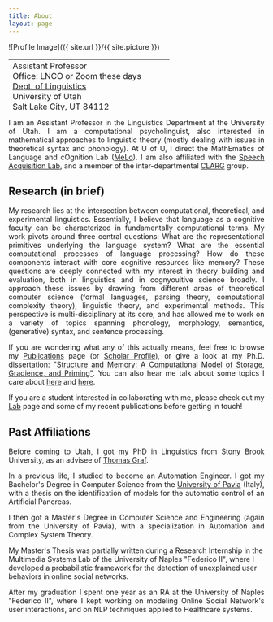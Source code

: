 ```yaml
---
title: About
layout: page
---
```

![Profile Image]({{ site.url }}/{{ site.picture }})

<table style="width: 750px; height: 100px;">
 <tr>
    <td>
     Assistant Professor<br>
     Office: LNCO or Zoom these days<BR>
     <A HREF="https://linguistics.utah.edu/">Dept. of Linguistics</A><BR>
      University of Utah<BR>
      Salt Lake City, UT 84112<BR>
      aniello.desanto[_at_]utah[_dot_]edu<BR>
      <BR>
      <A HREF="CV.pdf">CV</A> (updated 11/26/2022)
      <br><br>
      
</td><td>
   </td>
    <td style="vertical-align: bottom;">
      <span onmouseover="image1.src=loadImage1.src;" 
      onmouseout="image1.src=staticImage1.src;">
      </span>
   </td>
 </tr>
</table>

<p  style="text-align:justify">I am an Assistant Professor in the Linguistics Department at the  University of Utah.
I am a computational psycholinguist, also interested in mathematical approaches to linguistic theory (mostly dealing with issues in theoretical syntax and phonology).
At U of U, I direct the MathEmatics of Language and cOgnition Lab (<A HREF="https://aniellodesanto.github.io/MeLo/">MeLo</A>). 
I am also affiliated with the <A HREF="https://sites.google.com/view/speech-acquisition-lab/">Speech Acquisition Lab</A>, and a member of the inter-departmental <A HREF="https://sites.google.com/view/speech-acquisition-lab/clarg-speaker-series?authuser=0">CLARG</A> group.
</p>

<h2>Research (in brief)</h2>


<p  style="text-align:justify">
My research lies at the intersection between computational, theoretical, and experimental linguistics.
Essentially, I believe that language as a cognitive faculty can be characterized in fundamentally computational terms.
My work pivots around three central questions: What are the representational primitives underlying the language system? What are the essential computational processes of language processing? How do these components interact with core cognitive resources like memory? 
These questions are deeply connected with my interest in theory building and evaluation, both in linguistics and in cognyouitive science broadly.
I approach these issues by drawing from different areas of theoretical computer science (formal languages, parsing theory, computational complexity theory), linguistic theory, and experimental methods.
This perspective is multi-disciplinary at its core, and has allowed me to work on a variety of topics spanning phonology, morphology, semantics, (generative) syntax, and sentence processing.
</p>

<p  style="text-align:justify">
If you are wondering what any of this actually means, feel free to browse my <A HREF="../publications">Publications</A> page (or <A HREF="<A HREF="https://scholar.google.com/citations?user=bzk5U9IAAAAJ&hl=en">Scholar Profile</A>), or give a look at my Ph.D. dissertation: <A HREF="DeSantoAniello_Dissertation_Final.pdf">"Structure and Memory: A Computational Model of Storage, Gradience, and Priming"</A>.
You can also hear me talk about some topics I care about <A HREF="https://www.facebook.com/36919350/videos/10102918907039060/">here</A> and <A HREF="https://www.youtube.com/watch?v=1-rekpSYvB8">here</A>.

If you are a student interested in collaborating with me, please check out my <A HREF="https://aniellodesanto.github.io/MeLo/">Lab</A> page and some of my recent publications before getting in touch!
</p>




<h2>Past Affiliations</h2>
<p  style="text-align:justify">
Before coming to Utah, I got my PhD in Linguistics from Stony Brook University, as an advisee of  <A HREF="http://thomasgraf.net/">Thomas Graf</A>.
 </p>
 <p  style="text-align:justify">
In a previous life, I studied to become an Automation Engineer.
I got my Bachelor's Degree in Computer Science from the <A HREF="http://www.unipv.eu/site/en/home.html">University of Pavia</A> (Italy),
with a thesis on the identification of models for the automatic control of an Artificial Pancreas.
 </p>
 <p  style="text-align:justify">
I then got a Master's Degree in Computer Science and Engineering (again from the University of Pavia),
with a specialization in Automation and Complex System Theory.

My Master's Thesis was partially written during a Research Internship in the Multimedia Systems Lab of the University of Naples "Federico II", where
I developed a probabilistic framework for the detection of unexplained user behaviors in online social networks.
 </p>
 <p  style="text-align:justify">
After my graduation I spent one year as an RA at the University of Naples "Federico II", where I kept working on modeling Online Social Network's user interactions, and 
on NLP techniques applied to Healthcare systems.
 </p>





